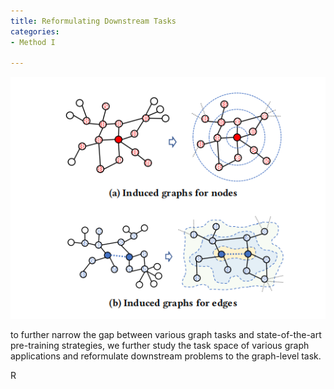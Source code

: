 ```yaml
---
title: Reformulating Downstream Tasks
categories:
- Method I

---
```

![My Image](/assets/3.png)

to further narrow the gap between various graph tasks and state-of-the-art pre-training strategies, we
further study the task space of various graph applications and reformulate downstream problems to the graph-level task.

<!-- more -->

R


